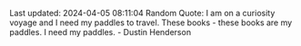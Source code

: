 Last updated: 2024-04-05 08:11:04
Random Quote: I am on a curiosity voyage and I need my paddles to travel. These books - these books are my paddles. I need my paddles. - Dustin Henderson